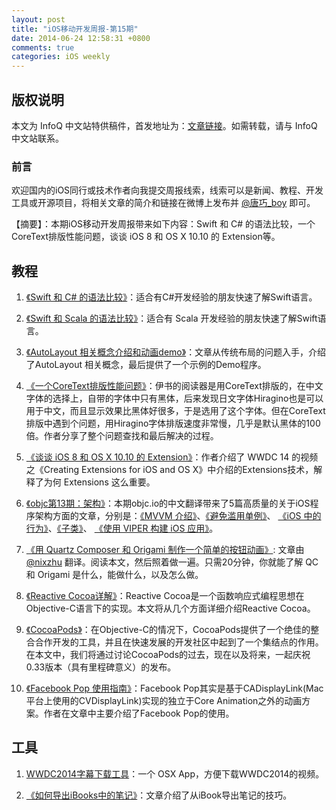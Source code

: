 ```yaml
---
layout: post
title: "iOS移动开发周报-第15期"
date: 2014-06-24 12:58:31 +0800
comments: true
categories: iOS weekly
---
```


## 版权说明

本文为 InfoQ 中文站特供稿件，首发地址为：[文章链接](http://www.infoq.com/cn/news/2014/06/ios8-osx10.10-extension)。如需转载，请与 InfoQ 中文站联系。

### 前言

欢迎国内的iOS同行或技术作者向我提交周报线索，线索可以是新闻、教程、开发工具或开源项目，将相关文章的简介和链接在微博上发布并 [@唐巧_boy](http://weibo.com/tangqiaoboy) 即可。

【摘要】：本期iOS移动开发周报带来如下内容：Swift 和 C# 的语法比较，一个CoreText排版性能问题，谈谈 iOS 8 和 OS X 10.10 的 Extension等。

## 教程

 1. [《Swift 和 C# 的语法比较》](http://swift.sh/topic/125/swift-c/)：适合有C#开发经验的朋友快速了解Swift语言。

 1. [《Swift 和 Scala 的语法比较》](https://leverich.github.io/swiftislikescala/)：适合有 Scala 开发经验的朋友快速了解Swift语言。
 
 1. [《AutoLayout 相关概念介绍和动画demo》](http://studentdeng.github.io/blog/2014/06/13/auto-layout/)：文章从传统布局的问题入手，介绍了AutoLayout 相关概念，最后提供了一个示例的Demo程序。

 1. [《一个CoreText排版性能问题》](http://blog.cnbang.net/tech/2268/)：伊书的阅读器是用CoreText排版的，在中文字体的选择上，自带的字体中只有黑体，后来发现日文字体Hiragino也是可以用于中文，而且显示效果比黑体好很多，于是选用了这个字体。但在CoreText排版中遇到个问题，用Hiragino字体排版速度非常慢，几乎是默认黑体的100倍。作者分享了整个问题查找和最后解决的过程。
 
 1. [《谈谈 iOS 8 和 OS X 10.10 的 Extension》](http://imtx.me/archives/1898.html)：作者介绍了 WWDC 14 的视频之《Creating Extensions for iOS and OS X》中介绍的Extensions技术，解释了为何 Extensions 这么重要。

 1. [《objc第13期：架构》](http://objccn.io/issue-13/)：本期objc.io的中文翻译带来了5篇高质量的关于iOS程序架构方面的文章，分别是：[《MVVM 介绍》](http://objccn.io/issue-13-1/)、[《避免滥用单例》](http://objccn.io/issue-13-2/)、 [《iOS 中的行为》](http://objccn.io/issue-13-3/)、[《子类》](http://objccn.io/issue-13-4/)、 [《使用 VIPER 构建 iOS 应用》](http://objccn.io/issue-13-5/)。

 1. [《用 Quartz Composer 和 Origami 制作一个简单的按钮动画》](https://github.com/nixzhu/dev-blog/blob/master/2014-06-22-quartz-composer-and-origami-tutorial-button-animation.md): 文章由 [@nixzhu](http://weibo.com/nixzhu) 翻译。阅读本文，然后照着做一遍。只需20分钟，你就能了解 QC 和 Origami 是什么，能做什么，以及怎么做。

 1. [《Reactive Cocoa详解》](http://blog.sunnyxx.com/2014/03/06/rac_1_macros/)：Reactive Cocoa是一个函数响应式编程思想在Objective-C语言下的实现。本文将从几个方面详细介绍Reactive Cocoa。

 1. [《Cocoa​Pods》](http://nshipster.cn/cocoapods/)：在Objective-C的情况下，CocoaPods提供了一个绝佳的整合合作开发的工具，并且在快速发展的开发社区中起到了一个集结点的作用。在本文中，我们将通过讨论CocoaPods的过去，现在以及将来，一起庆祝0.33版本（具有里程碑意义）的发布。
  
 1. [《Facebook Pop 使用指南》](http://geeklu.com/2014/05/facebook-pop-usage/)：Facebook Pop其实是基于CADisplayLink(Mac平台上使用的CVDisplayLink)实现的独立于Core Animation之外的动画方案。作者在文章中主要介绍了Facebook Pop的使用。

## 工具

 1. [WWDC2014字幕下载工具](https://github.com/iosxtools/WWDC2014)：一个 OSX App，方便下载WWDC2014的视频。

 1. [《如何导出iBooks中的笔记》](http://octavianlogigan.com/1360/how-to-export-notes-from-ibooks/)：文章介绍了从iBook导出笔记的技巧。
 